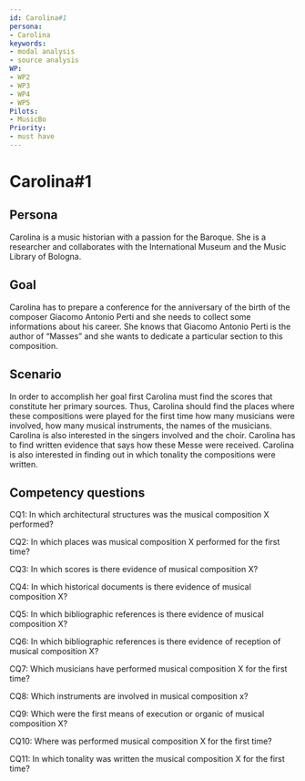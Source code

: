 ```yaml
---
id: Carolina#1
persona: 
- Carolina
keywords: 
- modal analysis
- source analysis
WP:
- WP2
- WP3
- WP4
- WP5
Pilots:
- MusicBo
Priority:
- must have
---
```

# Carolina#1

## Persona
Carolina is a music historian with a passion for the Baroque. She is a researcher and collaborates with the International Museum and the Music Library of Bologna. 

## Goal
Carolina has to prepare a conference for the anniversary of the birth of the composer Giacomo Antonio Perti  and she needs to collect some informations about his career. She knows that Giacomo Antonio Perti is the author of “Masses” and she wants to dedicate a particular section to this composition. 

## Scenario  
In order to accomplish her goal first Carolina must find the scores that constitute her primary sources. Thus, Carolina should find the places where these compositions were played for the first time how many musicians were involved, how many musical instruments, the names of the musicians. Carolina is also interested in the singers involved and the choir.  Carolina has to find written evidence that says how these Messe were received. Carolina is also interested in finding out in which tonality the compositions were written.

## Competency questions 

CQ1: In which architectural structures was the musical composition X performed? 

CQ2: In which places was musical composition X performed for the first time? 

CQ3: In which scores is there evidence of musical composition X? 

CQ4: In which historical documents is there evidence of musical composition X? 

CQ5: In which bibliographic references is there evidence of musical composition X? 

CQ6: In which bibliographic references is there evidence of reception of musical composition X?

CQ7: Which musicians have performed musical composition X for the first time? 

CQ8: Which instruments are involved in musical composition x?

CQ9: Which were the first means of execution or organic of musical composition X? 

CQ10: Where was performed musical composition X for the first time? 

CQ11: In which tonality was written the musical composition X for the first time?
